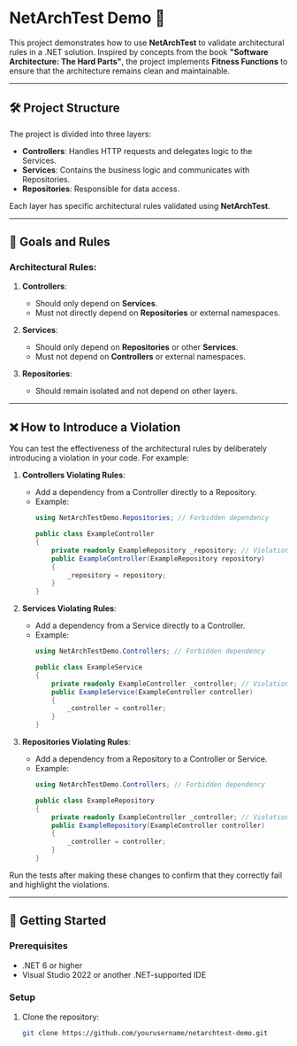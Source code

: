 ﻿# NetArchTest Demo 🚧

This project demonstrates how to use **NetArchTest** to validate architectural rules in a .NET solution. Inspired by concepts from the book **"Software Architecture: The Hard Parts"**, the project implements **Fitness Functions** to ensure that the architecture remains clean and maintainable.

---

## 🛠 Project Structure

The project is divided into three layers:
- **Controllers**: Handles HTTP requests and delegates logic to the Services.
- **Services**: Contains the business logic and communicates with Repositories.
- **Repositories**: Responsible for data access.

Each layer has specific architectural rules validated using **NetArchTest**.

---

## 🎯 Goals and Rules

### Architectural Rules:
1. **Controllers**:
   - Should only depend on **Services**.
   - Must not directly depend on **Repositories** or external namespaces.

2. **Services**:
   - Should only depend on **Repositories** or other **Services**.
   - Must not depend on **Controllers** or external namespaces.

3. **Repositories**:
   - Should remain isolated and not depend on other layers.

---

## ❌ How to Introduce a Violation

You can test the effectiveness of the architectural rules by deliberately introducing a violation in your code. For example:

1. **Controllers Violating Rules**:
   - Add a dependency from a Controller directly to a Repository.
   - Example:
     ```csharp
     using NetArchTestDemo.Repositories; // Forbidden dependency

     public class ExampleController
     {
         private readonly ExampleRepository _repository; // Violation
         public ExampleController(ExampleRepository repository)
         {
             _repository = repository;
         }
     }
     ```

2. **Services Violating Rules**:
   - Add a dependency from a Service directly to a Controller.
   - Example:
     ```csharp
     using NetArchTestDemo.Controllers; // Forbidden dependency

     public class ExampleService
     {
         private readonly ExampleController _controller; // Violation
         public ExampleService(ExampleController controller)
         {
             _controller = controller;
         }
     }
     ```

3. **Repositories Violating Rules**:
   - Add a dependency from a Repository to a Controller or Service.
   - Example:
     ```csharp
     using NetArchTestDemo.Controllers; // Forbidden dependency

     public class ExampleRepository
     {
         private readonly ExampleController _controller; // Violation
         public ExampleRepository(ExampleController controller)
         {
             _controller = controller;
         }
     }
     ```

Run the tests after making these changes to confirm that they correctly fail and highlight the violations.

---

## 🚀 Getting Started

### Prerequisites
- .NET 6 or higher
- Visual Studio 2022 or another .NET-supported IDE

### Setup
1. Clone the repository:
   ```bash
   git clone https://github.com/yourusername/netarchtest-demo.git
